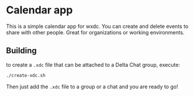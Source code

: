 # Calendar app

This is a simple calendar app for wxdc. You can create and delete events to share with other people. Great for organizations or working environments.


## Building

to create a `.xdc` file that can be attached to a Delta Chat group, execute:

```sh
./create-xdc.sh
```
Then just add the `.xdc` file to a group or a chat and you are ready to go!
